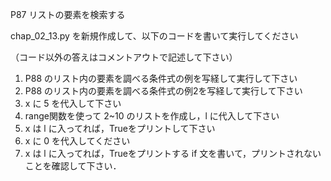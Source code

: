 P87 リストの要素を検索する

chap_02_13.py を新規作成して、以下のコードを書いて実行してください

（コード以外の答えはコメントアウトで記述して下さい）

1. P88 のリスト内の要素を調べる条件式の例を写経して実行して下さい
1. P88 のリスト内の要素を調べる条件式の例2を写経して実行して下さい
1. x に 5 を代入して下さい
1. range関数を使って 2~10 のリストを作成し，l に代入して下さい
1. x は l に入ってれば，Trueをプリントして下さい
1. x に 0 を代入してください
1. x は l に入ってれば，Trueをプリントする if 文を書いて，プリントされないことを確認して下さい．

